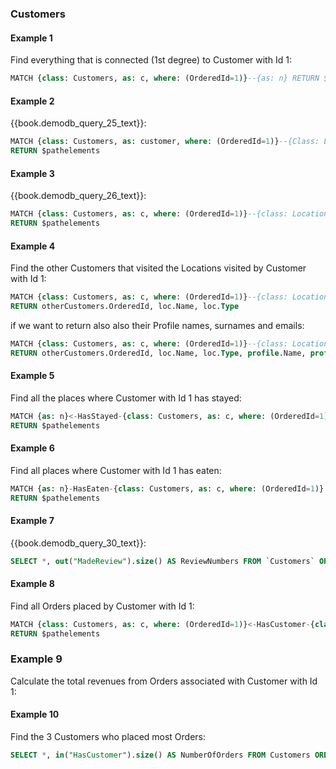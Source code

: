 
### Customers 
	
#### Example 1

Find everything that is connected (1st degree) to Customer with Id 1:

```sql
MATCH {class: Customers, as: c, where: (OrderedId=1)}--{as: n} RETURN $pathelements
```


#### Example 2

{{book.demodb_query_25_text}}:

```sql
MATCH {class: Customers, as: customer, where: (OrderedId=1)}--{Class: Locations} 
RETURN $pathelements
```	


#### Example 3

{{book.demodb_query_26_text}}:

```sql
MATCH {class: Customers, as: c, where: (OrderedId=1)}--{class: Locations, as: loc}-HasReview-{class: Reviews, as: r, optional: true} 
RETURN $pathelements
```


#### Example 4

Find the other Customers that visited the Locations visited by Customer with Id 1:

```sql
MATCH {class: Customers, as: c, where: (OrderedId=1)}--{class: Locations, as: loc}--{class: Customers, as: otherCustomers, where: (OrderedId<>1)} 
RETURN otherCustomers.OrderedId, loc.Name, loc.Type
```

if we want to return also also their Profile names, surnames and emails:

```sql
MATCH {class: Customers, as: c, where: (OrderedId=1)}--{class: Locations, as: loc}--{class: Customers, as: otherCustomers, where: (OrderedId<>1)}-HasProfile->{class: Profiles, as: profile} 
RETURN otherCustomers.OrderedId, loc.Name, loc.Type, profile.Name, profile.Surname, profile.Email
```


#### Example 5

Find all the places where Customer with Id 1 has stayed:

```sql
MATCH {as: n}<-HasStayed-{class: Customers, as: c, where: (OrderedId=1)} 
RETURN $pathelements
```


#### Example 6

Find all places where Customer with Id 1 has eaten:

```sql
MATCH {as: n}-HasEaten-{class: Customers, as: c, where: (OrderedId=1)} 
RETURN $pathelements
```

#### Example 7

{{book.demodb_query_30_text}}:

```sql
SELECT *, out("MadeReview").size() AS ReviewNumbers FROM `Customers` ORDER BY ReviewNumbers DESC LIMIT 3
```


#### Example 8

Find all Orders placed by Customer with Id 1:

```sql
MATCH {class: Customers, as: c, where: (OrderedId=1)}<-HasCustomer-{class: Orders, as: o} 
RETURN $pathelements
```

### Example 9

Calculate the total revenues from Orders associated with Customer with Id 1:



#### Example 10

Find the 3 Customers who placed most Orders:

```sql
SELECT *, in("HasCustomer").size() AS NumberOfOrders FROM Customers ORDER BY NumberOfOrders DESC LIMIT 3
```


